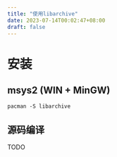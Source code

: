 ```yaml
---
title: "使用libarchive"
date: 2023-07-14T00:02:47+08:00
draft: false
---
```





# 安装
## msys2 (WIN + MinGW)
```
pacman -S libarchive
```

## 源码编译
TODO

